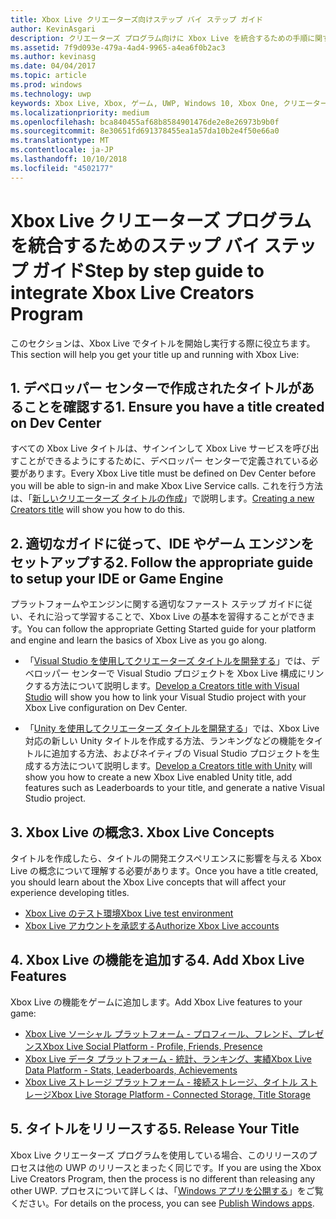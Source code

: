```yaml
---
title: Xbox Live クリエーターズ向けステップ バイ ステップ ガイド
author: KevinAsgari
description: クリエーターズ プログラム向けに Xbox Live を統合するための手順に関するガイドラインについて説明します。
ms.assetid: 7f9d093e-479a-4ad4-9965-a4ea6f0b2ac3
ms.author: kevinasg
ms.date: 04/04/2017
ms.topic: article
ms.prod: windows
ms.technology: uwp
keywords: Xbox Live, Xbox, ゲーム, UWP, Windows 10, Xbox One, クリエーター
ms.localizationpriority: medium
ms.openlocfilehash: bca840455af68b8584901476de2e8e26973b9b0f
ms.sourcegitcommit: 8e30651fd691378455ea1a57da10b2e4f50e66a0
ms.translationtype: MT
ms.contentlocale: ja-JP
ms.lasthandoff: 10/10/2018
ms.locfileid: "4502177"
---
```

# <a name="step-by-step-guide-to-integrate-xbox-live-creators-program"></a><span data-ttu-id="184d6-104">Xbox Live クリエーターズ プログラムを統合するためのステップ バイ ステップ ガイド</span><span class="sxs-lookup"><span data-stu-id="184d6-104">Step by step guide to integrate Xbox Live Creators Program</span></span>

<span data-ttu-id="184d6-105">このセクションは、Xbox Live でタイトルを開始し実行する際に役立ちます。</span><span class="sxs-lookup"><span data-stu-id="184d6-105">This section will help you get your title up and running with Xbox Live:</span></span>

## <a name="1-ensure-you-have-a-title-created-on-dev-center"></a><span data-ttu-id="184d6-106">1. デベロッパー センターで作成されたタイトルがあることを確認する</span><span class="sxs-lookup"><span data-stu-id="184d6-106">1. Ensure you have a title created on Dev Center</span></span>
<span data-ttu-id="184d6-107">すべての Xbox Live タイトルは、サインインして Xbox Live サービスを呼び出すことができるようにするために、デベロッパー センターで定義されている必要があります。</span><span class="sxs-lookup"><span data-stu-id="184d6-107">Every Xbox Live title must be defined on Dev Center before you will be able to sign-in and make Xbox Live Service calls.</span></span>  <span data-ttu-id="184d6-108">これを行う方法は、「[新しいクリエーターズ タイトルの作成](create-and-test-a-new-creators-title.md)」で説明します。</span><span class="sxs-lookup"><span data-stu-id="184d6-108">[Creating a new Creators title](create-and-test-a-new-creators-title.md) will show you how to do this.</span></span>

## <a name="2-follow-the-appropriate-guide-to-setup-your-ide-or-game-engine"></a><span data-ttu-id="184d6-109">2. 適切なガイドに従って、IDE やゲーム エンジンをセットアップする</span><span class="sxs-lookup"><span data-stu-id="184d6-109">2. Follow the appropriate guide to setup your IDE or Game Engine</span></span>
<span data-ttu-id="184d6-110">プラットフォームやエンジンに関する適切なファースト ステップ ガイドに従い、それに沿って学習することで、Xbox Live の基本を習得することができます。</span><span class="sxs-lookup"><span data-stu-id="184d6-110">You can follow the appropriate Getting Started guide for your platform and engine and learn the basics of Xbox Live as you go along.</span></span>

* <span data-ttu-id="184d6-111">「[Visual Studio を使用してクリエーターズ タイトルを開発する](develop-creators-title-with-visual-studio.md)」では、デベロッパー センターで Visual Studio プロジェクトを Xbox Live 構成にリンクする方法について説明します。</span><span class="sxs-lookup"><span data-stu-id="184d6-111">[Develop a Creators title with Visual Studio](develop-creators-title-with-visual-studio.md) will show you how to link your Visual Studio project with your Xbox Live configuration on Dev Center.</span></span>

* <span data-ttu-id="184d6-112">「[Unity を使用してクリエーターズ タイトルを開発する](develop-creators-title-with-unity.md)」では、Xbox Live 対応の新しい Unity タイトルを作成する方法、ランキングなどの機能をタイトルに追加する方法、およびネイティブの Visual Studio プロジェクトを生成する方法について説明します。</span><span class="sxs-lookup"><span data-stu-id="184d6-112">[Develop a Creators title with Unity](develop-creators-title-with-unity.md) will show you how to create a new Xbox Live enabled Unity title, add features such as Leaderboards to your title, and generate a native Visual Studio project.</span></span>

## <a name="3-xbox-live-concepts"></a><span data-ttu-id="184d6-113">3. Xbox Live の概念</span><span class="sxs-lookup"><span data-stu-id="184d6-113">3. Xbox Live Concepts</span></span>
<span data-ttu-id="184d6-114">タイトルを作成したら、タイトルの開発エクスペリエンスに影響を与える Xbox Live の概念について理解する必要があります。</span><span class="sxs-lookup"><span data-stu-id="184d6-114">Once you have a title created, you should learn about the Xbox Live concepts that will affect your experience developing titles.</span></span>

- [<span data-ttu-id="184d6-115">Xbox Live のテスト環境</span><span class="sxs-lookup"><span data-stu-id="184d6-115">Xbox Live test environment</span></span>](../xbox-live-sandboxes.md)
- [<span data-ttu-id="184d6-116">Xbox Live アカウントを承認する</span><span class="sxs-lookup"><span data-stu-id="184d6-116">Authorize Xbox Live accounts</span></span>](authorize-xbox-live-accounts.md)

## <a name="4-add-xbox-live-features"></a><span data-ttu-id="184d6-117">4. Xbox Live の機能を追加する</span><span class="sxs-lookup"><span data-stu-id="184d6-117">4. Add Xbox Live Features</span></span>

<span data-ttu-id="184d6-118">Xbox Live の機能をゲームに追加します。</span><span class="sxs-lookup"><span data-stu-id="184d6-118">Add Xbox Live features to your game:</span></span>

- [<span data-ttu-id="184d6-119">Xbox Live ソーシャル プラットフォーム - プロフィール、フレンド、プレゼンス</span><span class="sxs-lookup"><span data-stu-id="184d6-119">Xbox Live Social Platform - Profile, Friends, Presence</span></span>](../social-platform/social-platform.md)
- [<span data-ttu-id="184d6-120">Xbox Live データ プラットフォーム - 統計、ランキング、実績</span><span class="sxs-lookup"><span data-stu-id="184d6-120">Xbox Live Data Platform - Stats, Leaderboards, Achievements</span></span>](../data-platform/data-platform.md)
- [<span data-ttu-id="184d6-121">Xbox Live ストレージ プラットフォーム - 接続ストレージ、タイトル ストレージ</span><span class="sxs-lookup"><span data-stu-id="184d6-121">Xbox Live Storage Platform - Connected Storage, Title Storage</span></span>](../storage-platform/storage-platform.md)

## <a name="5-release-your-title"></a><span data-ttu-id="184d6-122">5. タイトルをリリースする</span><span class="sxs-lookup"><span data-stu-id="184d6-122">5. Release Your Title</span></span>

<span data-ttu-id="184d6-123">Xbox Live クリエーターズ プログラムを使用している場合、このリリースのプロセスは他の UWP のリリースとまったく同じです。</span><span class="sxs-lookup"><span data-stu-id="184d6-123">If you are using the Xbox Live Creators Program, then the process is no different than releasing any other UWP.</span></span>  <span data-ttu-id="184d6-124">プロセスについて詳しくは、「[Windows アプリを公開する](https://developer.microsoft.com/en-us/store/publish-apps)」をご覧ください。</span><span class="sxs-lookup"><span data-stu-id="184d6-124">For details on the process, you can see [Publish Windows apps](https://developer.microsoft.com/en-us/store/publish-apps).</span></span>
